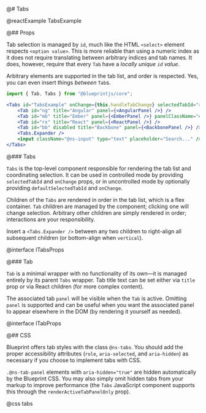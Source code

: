 @# Tabs

@reactExample TabsExample

@## Props

Tab selection is managed by `id`, much like the HTML `<select>` element respects
`<option value>`. This is more reliable than using a numeric index as it does
not require translating between arbitrary indices and tab names. It does,
however, require that every `Tab` have a _locally unique `id` value_.

Arbitrary elements are supported in the tab list, and order is respected. Yes,
you can even insert things _between_ `Tab`s.

```jsx
import { Tab, Tabs } from "@blueprintjs/core";

<Tabs id="TabsExample" onChange={this.handleTabChange} selectedTabId="rx">
    <Tab id="ng" title="Angular" panel={<AngularPanel />} />
    <Tab id="mb" title="Ember" panel={<EmberPanel />} panelClassName="ember-panel" />
    <Tab id="rx" title="React" panel={<ReactPanel />} />
    <Tab id="bb" disabled title="Backbone" panel={<BackbonePanel />} />
    <Tabs.Expander />
    <input className="@ns-input" type="text" placeholder="Search..." />
</Tabs>
```

@### Tabs

`Tabs` is the top-level component responsible for rendering the tab list and coordinating selection.
It can be used in controlled mode by providing `selectedTabId` and `onChange` props, or in
uncontrolled mode by optionally providing `defaultSelectedTabId` and `onChange`.

Children of the `Tabs` are rendered in order in the tab list, which is a flex container.
`Tab` children are managed by the component; clicking one will change selection. Arbitrary other
children are simply rendered in order; interactions are your responsibility.

Insert a `<Tabs.Expander />` between any two children to right-align all
subsequent children (or bottom-align when `vertical`).

@interface ITabsProps

@### Tab

`Tab` is a minimal wrapper with no functionality of its own&mdash;it is managed entirely by its
parent `Tabs` wrapper. Tab title text can be set either via `title` prop or via React children
(for more complex content).

The associated tab `panel` will be visible when the `Tab` is active. Omitting
`panel` is supported and can be useful when you want the associated panel to
appear elsewhere in the DOM (by rendering it yourself as needed).

@interface ITabProps

@## CSS

Blueprint offers tab styles with the class `@ns-tabs`. You should add the proper
accessibility attributes (`role`, `aria-selected`, and `aria-hidden`) as
necessary if you choose to implement tabs with CSS.

`.@ns-tab-panel` elements with `aria-hidden="true"` are hidden automatically by
the Blueprint CSS. You may also simply omit hidden tabs from your markup to
improve performance (the `Tabs` JavaScript component supports this through the
`renderActiveTabPanelOnly` prop).

@css tabs
